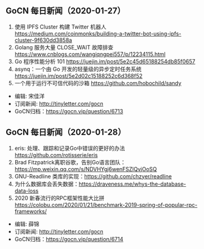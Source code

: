 ## GoCN 每日新闻（2020-01-27）

1. 使用 IPFS Cluster 构建 Twitter 机器人 https://medium.com/coinmonks/building-a-twitter-bot-using-ipfs-cluster-9f630dd3858a
2. Golang 服务大量 CLOSE_WAIT 故障排查 https://www.cnblogs.com/wangiqngpei557/p/12234115.html
3. Go 程序性能分析 101 https://juejin.im/post/5e2c45d65188254db85f0657
4. asynq：一个由 Go 开发的轻量级的异步定时任务系统 https://juejin.im/post/5e2d02c15188252c6d368f52
5. 一个用于运行不可信代码的沙箱 https://github.com/hobochild/sandy


* 编辑: 宋佳洋
* 订阅新闻: http://tinyletter.com/gocn
* GoCN归档：https://gocn.vip/question/6713

## GoCN 每日新闻（2020-01-28）

1. eris: 处理、跟踪和记录Go中错误的更好的办法 https://github.com/rotisserie/eris
2. Brad Fitzpatrick离职谷歌，告别Go语言团队： https://mp.weixin.qq.com/s/NDVHYgj6wenFSZlQvjOoSQ
3. GNU-Readline 类库的实现：https://github.com/chzyer/readline
4. 为什么数据库会丢失数据：https://draveness.me/whys-the-database-data-loss
5. 2020 新春流行的RPC框架性能大比拼 https://colobu.com/2020/01/21/benchmark-2019-spring-of-popular-rpc-frameworks/

* 编辑: 薛锦
* 订阅新闻: http://tinyletter.com/gocn
* GoCN归档：https://gocn.vip/question/6714